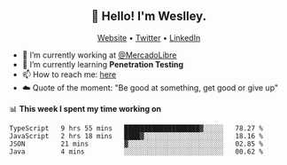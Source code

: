 <h2 align="center">👋 Hello! I'm Weslley.</h2>
<p align="center">
  <a href="http://weslleyneri.com.br">Website</a> •
  <a href="https://twitter.com/Weslley_Neri">Twitter</a> •
  <a href="https://www.linkedin.com/in/weslley-neri-3658908b">LinkedIn</a>
</p>


- 🔭 I’m currently working at [@MercadoLibre](https://github.com/mercadolibre)
- 🌱 I’m currently learning **Penetration Testing**
- 📫 How to reach me: [here](mailto:weslley39@gmail.com)
- ☁️ Quote of the moment: "Be good at something, get good or give up"

📊 **This week I spent my time working on**
<!--START_SECTION:waka-->
```text
TypeScript   9 hrs 55 mins   ███████████████████▓░░░░░   78.27 % 
JavaScript   2 hrs 18 mins   ████▓░░░░░░░░░░░░░░░░░░░░   18.16 % 
JSON         21 mins         ▓░░░░░░░░░░░░░░░░░░░░░░░░   02.85 % 
Java         4 mins          ░░░░░░░░░░░░░░░░░░░░░░░░░   00.62 % 
```
<!--END_SECTION:waka-->

<!-- Inspired by https://github.com/gruselhaus/gruselhaus -->